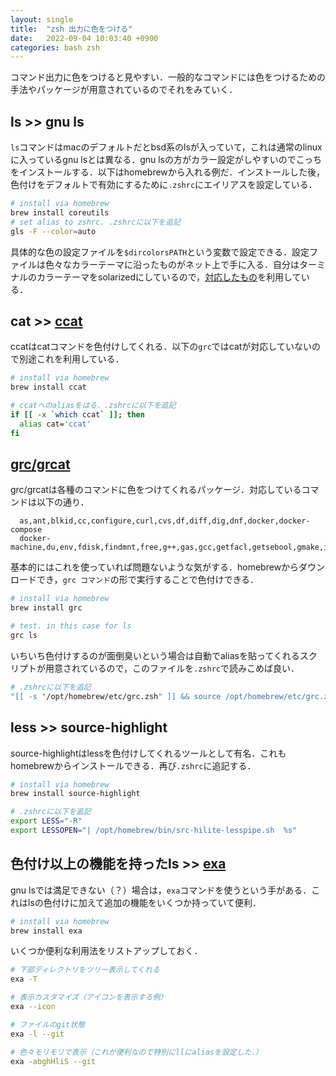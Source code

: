 ```yaml
---
layout: single
title:  "zsh 出力に色をつける"
date:   2022-09-04 10:03:40 +0900
categories: bash zsh
---
```


コマンド出力に色をつけると見やすい．一般的なコマンドには色をつけるための手法やパッケージが用意されているのでそれをみていく．

## ls >> gnu ls

`ls`コマンドはmacのデフォルトだとbsd系のlsが入っていて，これは通常のlinuxに入っているgnu lsとは異なる．gnu lsの方がカラー設定がしやすいのでこっちをインストールする．以下はhomebrewから入れる例だ．インストールした後，色付けをデフォルトで有効にするために`.zshrc`にエイリアスを設定している．

```bash
# install via homebrew
brew install coreutils
# set alias to zshrc. .zshrcに以下を追記
gls -F --color=auto
```

具体的な色の設定ファイルを`$dircolorsPATH`という変数で設定できる．設定ファイルは色々なカラーテーマに沿ったものがネット上で手に入る．自分はターミナルのカラーテーマをsolarizedにしているので，[対応したもの](https://github.com/seebi/dircolors-solarized.git)を利用している．

## cat >> [ccat](https://github.com/owenthereal/ccat)

ccatはcatコマンドを色付けしてくれる．以下の`grc`ではcatが対応していないので別途これを利用している．

```bash
# install via homebrew
brew install ccat

# ccatへのaliasをはる．.zshrcに以下を追記
if [[ -x `which ccat` ]]; then
  alias cat='ccat'
fi
```

## [grc/grcat](https://fhiyo.github.io/2017/11/14/colorize-terminal-output.html)

grc/grcatは各種のコマンドに色をつけてくれるパッケージ．対応しているコマンドは以下の通り．

```
  as,ant,blkid,cc,configure,curl,cvs,df,diff,dig,dnf,docker,docker-compose
  docker-machine,du,env,fdisk,findmnt,free,g++,gas,gcc,getfacl,getsebool,gmake,id,ifconfig,iostat,ip,iptables,iwconfig,journalctl,kubectl,last,ldap,lolcat,ld,ls,lsattr,lsblk,lsmod,lsof,lspci,make,mount,mtr,mvn,netstat,nmap,ntpdate,php,ping,ping6,proftpd,ps,sar,semanage,sensors,showmount,sockstat,ss,stat,sysctl,systemctl,tcpdump,traceroute,traceroute6,tune2fs,ulimit,uptime,vmstat,wdiff,whois
```

基本的にはこれを使っていれば問題ないような気がする．homebrewからダウンロードでき，`grc コマンド`の形で実行することで色付けできる．

```bash
# install via homebrew
brew install grc

# test. in this case for ls 
grc ls 
```

いちいち色付けするのが面倒臭いという場合は自動でaliasを貼ってくれるスクリプトが用意されているので，このファイルを`.zshrc`で読みこめば良い．

```bash
# .zshrcに以下を追記
"[[ -s "/opt/homebrew/etc/grc.zsh" ]] && source /opt/homebrew/etc/grc.zsh
```

## less >> source-highlight

source-highlightはlessを色付けしてくれるツールとして有名．これもhomebrewからインストールできる．再び`.zshrc`に追記する．

```bash
# install via homebrew
brew install source-highlight

# .zshrcに以下を追記
export LESS="-R"
export LESSOPEN="| /opt/homebrew/bin/src-hilite-lesspipe.sh  %s"
```


## 色付け以上の機能を持ったls >> [exa](https://github.com/ogham/exa)

gnu lsでは満足できない（？）場合は，`exa`コマンドを使うという手がある．これはlsの色付けに加えて追加の機能をいくつか持っていて便利．

```bash
# install via homebrew
brew install exa
```

いくつか便利な利用法をリストアップしておく．

```bash
# 下部ディレクトリをツリー表示してくれる
exa -T 

# 表示カスタマイズ（アイコンを表示する例）
exa --icon

# ファイルのgit状態
exa -l --git

# 色々モリモリで表示（これが便利なので特別にllにaliasを設定した．）
exa -abghHliS --git
```


<!-- 
diff >> colordiff
-->

<!--
https://fhiyo.github.io/2017/11/14/colorize-terminal-output.html
-->

